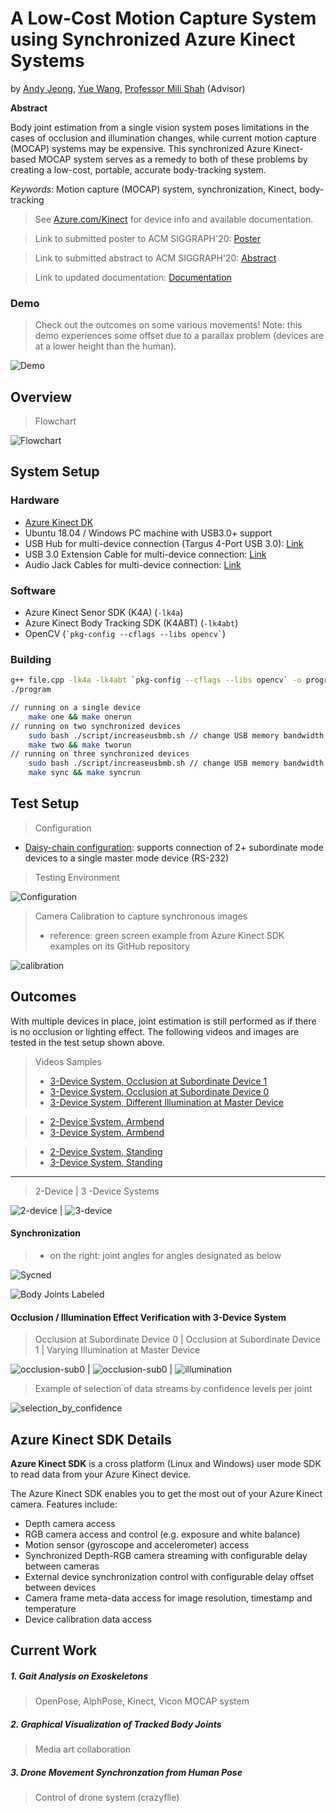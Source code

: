# A Low-Cost Motion Capture System using Synchronized Azure Kinect Systems

by [Andy Jeong](mailto:jeong2cu@gmail.com), [Yue Wang](mailto:leowang1996@gmail.com), [Professor Mili Shah](mailto:mili.shah@cooper.edu) (Advisor)

**Abstract**

Body joint estimation from a single vision system poses limitations in the cases of occlusion and illumination changes, while current motion capture (MOCAP) systems may be expensive. This synchronized Azure Kinect-based MOCAP system serves as a remedy to both of these problems by creating a low-cost, portable, accurate body-tracking system.

_Keywords_: Motion capture (MOCAP) system, synchronization, Kinect, body-tracking

> See [Azure.com/Kinect](https://Azure.com/kinect) for device info and available documentation.

> Link to submitted poster to ACM SIGGRAPH'20: [Poster](doc/poster_SIGGRAPH2020.pdf)

> Link to submitted abstract to ACM SIGGRAPH'20: [Abstract](doc/abstract_SIGGRAPH2020.pdf)

> Link to updated documentation: [Documentation](doc/kinect_documentation.pdf)

### Demo

> Check out the outcomes on some various movements!
> Note: this demo experiences some offset due to a parallax problem (devices are at a lower height than the human).

![Demo](res/3_random_min1.gif)

## Overview
> Flowchart

![Flowchart](res/flowchart_black.png)

## System Setup

### Hardware

- [Azure Kinect DK](https://www.microsoft.com/en-us/p/azure-kinect-dk/8pp5vxmd9nhq?activetab=pivot%3aoverviewtab)
- Ubuntu 18.04 / Windows PC machine with USB3.0+ support
- USB Hub for multi-device connection (Targus 4-Port USB 3.0): [Link](https://www.amazon.com/Targus-4-Port-SuperSpeed-Adapter-ACH119US/dp/B005MR5HGI?th=1)
- USB 3.0 Extension Cable for multi-device connection: [Link](https://www.amazon.com/gp/product/B00DMFFL2W/?th=1)
- Audio Jack Cables for multi-device connection: [Link](https://www.amazon.com/Cable-Ruaeoda-3-5mm-Stereo-Audio/dp/B076S1DMXT/ref=sr_1_4?keywords=10m+3.5+jack+audio+aux+cable&qid=1579036893&s=electronics&sr=1-4)

### Software

- Azure Kinect Senor SDK (K4A) (`-lk4a`)
- Azure Kinect Body Tracking SDK (K4ABT) (`-lk4abt`)
- OpenCV (`` `pkg-config --cflags --libs opencv` ``)

### Building

```bash
g++ file.cpp -lk4a -lk4abt `pkg-config --cflags --libs opencv` -o program // compile
./program                                                                 // execute

// running on a single device
    make one && make onerun
// running on two synchronized devices
    sudo bash ./script/increaseusbmb.sh // change USB memory bandwidth size
    make two && make tworun
// running on three synchronized devices
    sudo bash ./script/increaseusbmb.sh // change USB memory bandwidth size
    make sync && make syncrun
```

## Test Setup

> Configuration

- [Daisy-chain configuration](https://docs.microsoft.com/en-us/azure/Kinect-dk/media/multicam-sync-daisychain.png): supports connection of 2+ subordinate mode devices to a single master mode device (RS-232)

> Testing Environment

![Configuration](res/testsetup.png)

> Camera Calibration to capture synchronous images
>
> - reference: green screen example from Azure Kinect SDK examples on its GitHub repository

![calibration](res/calibration_stage.png)

## Outcomes

With multiple devices in place, joint estimation is still performed as if there is no occlusion or lighting effect.
The following videos and images are tested in the test setup shown above.

> Videos Samples
>
> - [3-Device System, Occlusion at Subordinate Device 1](https://drive.google.com/open?id=1aI-claeftAODyKptgQAlp-xUNikidXkd)
> - [3-Device System, Occlusion at Subordinate Device 0](https://drive.google.com/open?id=1Het_abi7CdyeqTbc__DtbvoWLhRd6bSf)
> - [3-Device System, Different Illumination at Master Device](https://drive.google.com/open?id=13--C80KyPnNHy97qZYbnvLx_eqKF4sFo)

> - [2-Device System, Armbend](https://drive.google.com/open?id=1rNm08ENJNz7gC7qcjfLROrGfcWG34cxD)
> - [3-Device System, Armbend](https://drive.google.com/open?id=1kvbwZNJAQP5ep4wQ99Aks_qvyKswSmLm)

> - [2-Device System, Standing](https://drive.google.com/open?id=1R2_ukCFXL8e6FQaPcC5eoixONgsErfYw)
> - [3-Device System, Standing](https://drive.google.com/open?id=1v21fsoo8cYNsnlP9tcl4umf7r20Sj9_Q)

---

> 2-Device | 3 -Device Systems

![2-device](res/snapshot_2_dev.png) | ![3-device](res/snapshot_3_dev.png)

#### Synchronization

> - on the right: joint angles for angles designated as below

![Sycned](res/synced.png)

![Body Joints Labeled](res/bodyjoints_labeled.png)

#### Occlusion / Illumination Effect Verification with 3-Device System

> Occlusion at Subordinate Device 0 | Occlusion at Subordinate Device 1 | Varying Illumination at Master Device

![occlusion-sub0](res/occlusion_0.png) | ![occlusion-sub0](res/occlusion_1.png) | ![illumination](res/lighting_master.png)

> Example of selection of data streams by confidence levels per joint

![selection_by_confidence](res/check_confident_devices.png)

## Azure Kinect SDK Details

**Azure Kinect SDK** is a cross platform (Linux and Windows) user mode SDK to read data from your Azure Kinect device.

The Azure Kinect SDK enables you to get the most out of your Azure Kinect camera. Features include:

- Depth camera access
- RGB camera access and control (e.g. exposure and white balance)
- Motion sensor (gyroscope and accelerometer) access
- Synchronized Depth-RGB camera streaming with configurable delay between cameras
- External device synchronization control with configurable delay offset between devices
- Camera frame meta-data access for image resolution, timestamp and temperature
- Device calibration data access

## Current Work

##### 1. Gait Analysis on Exoskeletons

> OpenPose, AlphPose, Kinect, Vicon MOCAP system

##### 2. Graphical Visualization of Tracked Body Joints

> Media art collaboration

##### 3. Drone Movement Synchronzation from Human Pose

> Control of drone system (crazyflie)
